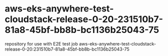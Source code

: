 # aws-eks-anywhere-test-cloudstack-release-0-20-231510b7-81a8-45bf-bb8b-bc1136b25043-75
repository for use with E2E test job aws-eks-anywhere-test-cloudstack-release-0-20:231510b7-81a8-45bf-bb8b-bc1136b25043-75
